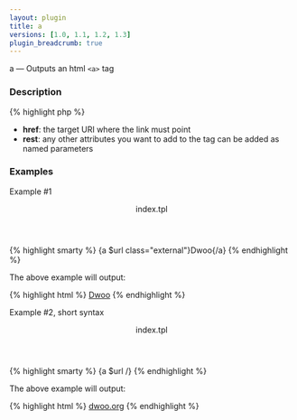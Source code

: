 ```yaml
---
layout: plugin
title: a
versions: [1.0, 1.1, 1.2, 1.3]
plugin_breadcrumb: true
---
```


a — Outputs an html `<a>` tag

### Description
<div class="code-box synopsis">
{% highlight php %}
<?php
a(string $href, array $rest = [])
{% endhighlight %}
</div>

* **href**: the target URI where the link must point
* **rest**: any other attributes you want to add to the tag can be added as named parameters

### Examples
Example #1
<div class="code-box">
<header>index.tpl</header>
{% highlight smarty %}
{a $url class="external"}Dwoo{/a}
{% endhighlight %}
</div>

The above example will output:
<div class="code-box">
{% highlight html %}
<a href="dwoo.org" class="external">Dwoo</a>
{% endhighlight %}
</div>

Example #2, short syntax
<div class="code-box">
<header>index.tpl</header>
{% highlight smarty %}
{a $url /}
{% endhighlight %}
</div>

The above example will output:
<div class="code-box">
{% highlight html %}
<a href="dwoo.org">dwoo.org</a>
{% endhighlight %}
</div>
